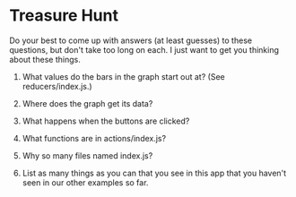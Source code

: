 # Treasure Hunt

Do your best to come up with answers (at least guesses) to these questions, but
don't take too long on each. I just want to get you thinking about these things.

1. What values do the bars in the graph start out at? (See reducers/index.js.)

2. Where does the graph get its data?

3. What happens when the buttons are clicked?

4. What functions are in actions/index.js?

5. Why so many files named index.js?

6. List as many things as you can that you see in this app that you haven't seen
   in our other examples so far.
